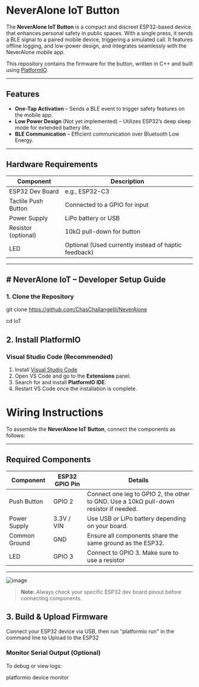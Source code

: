 # NeverAlone IoT Button

The **NeverAlone IoT Button** is a compact and discreet ESP32-based device that enhances personal safety in public spaces. With a single press, it sends a BLE signal to a paired mobile device, triggering a simulated call. It features offline logging, and low-power design, and integrates seamlessly with the NeverAlone mobile app.

This repository contains the firmware for the button, written in C++ and built using [PlatformIO](https://platformio.org/).

---

## Features

- **One-Tap Activation** – Sends a BLE event to trigger safety features on the mobile app.
- **Low Power Design** (Not yet implemented) – Utilizes ESP32’s deep sleep mode for extended battery life. 
- **BLE Communication** – Efficient communication over Bluetooth Low Energy.

---

##  Hardware Requirements

| Component             | Description                                        |
|-----------------------|----------------------------------------------------|
| ESP32 Dev Board       | e.g., ESP32-C3                                     |
| Tactile Push Button   | Connected to a GPIO for input                      |
| Power Supply          | LiPo battery or USB                                |
| Resistor (optional)   | 10kΩ pull-down for button                          |
| LED                   | Optional (Used currently instead of haptic feedback)|

---

##  # NeverAlone IoT – Developer Setup Guide

### 1. Clone the Repository

git clone https://github.com/ChasChallangeIII/NeverAlone

cd IoT

## 2. Install PlatformIO

### Visual Studio Code (Recommended)

1. Install [Visual Studio Code](https://code.visualstudio.com/)
2. Open VS Code and go to the **Extensions** panel.
3. Search for and install **PlatformIO IDE**.
4. Restart VS Code once the installation is complete.

# Wiring Instructions

To assemble the **NeverAlone IoT Button**, connect the components as follows:

---

## Required Components

| Component       | ESP32 GPIO Pin | Details                                                                 |
|----------------|----------------|-------------------------------------------------------------------------|
| Push Button     | GPIO 2         | Connect one leg to GPIO 2, the other to GND. Use a 10kΩ pull-down resistor if needed. |
| Power Supply    | 3.3V / VIN     | Use USB or LiPo battery depending on your board.                       |
| Common Ground   | GND            | Ensure all components share the same ground as the ESP32.              |
| LED             | GPIO 3         | Connect to GPIO 3. Make sure to use a resistor                         |        
---

![image](https://github.com/user-attachments/assets/318ed66f-1fde-4682-9eca-87f3ef29200e)

> **Note:** Always check your specific ESP32 dev board pinout before connecting components.

## 3. Build & Upload Firmware
Connect your ESP32 device via USB, then run "platformio run" in the command line to Upload to the ESP32


### Monitor Serial Output (Optional)
To debug or view logs:

platformio device monitor

